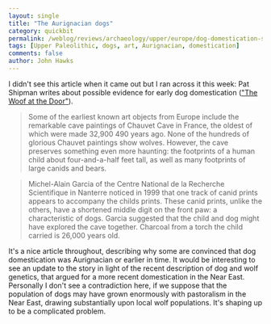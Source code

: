 ```yaml
---
layout: single 
title: "The Aurignacian dogs" 
category: quickbit
permalink: /weblog/reviews/archaeology/upper/europe/dog-domestication-shipman-2010.html
tags: [Upper Paleolithic, dogs, art, Aurignacian, domestication] 
comments: false 
author: John Hawks 
---
```


I didn't see this article when it came out but I ran across it this week: Pat Shipman writes about possible evidence for early dog domestication (<a href="http://www.americanscientist.org/issues/id.6793,y.2009,no.4,content.true,page.4,css.print/issue.aspx">"The Woof at the Door"</a>). 

<blockquote>Some of the earliest known art objects from Europe include the remarkable cave paintings of Chauvet Cave in France, the oldest of which were made 32,900  490 years ago. None of the hundreds of glorious Chauvet paintings show wolves. However, the cave preserves something even more haunting: the footprints of a human child about four-and-a-half feet tall, as well as many footprints of large canids and bears.</blockquote>

<blockquote>Michel-Alain Garcia of the Centre National de la Recherche Scientifique in Nanterre noticed in 1999 that one track of canid prints appears to accompany the childs prints. These canid prints, unlike the others, have a shortened middle digit on the front paw: a characteristic of dogs. Garcia suggested that the child and dog might have explored the cave together. Charcoal from a torch the child carried is 26,000 years old.</blockquote>

It's a nice article throughout, describing why some are convinced that dog domestication was Aurignacian or earlier in time. It would be interesting to see an update to the story in light of the recent description of dog and wolf genetics, that argued for a more recent domestication in the Near East. Personally I don't see a contradiction here, if we suppose that the population of dogs may have grown enormously with pastoralism in the Near East, drawing substantially upon local wolf populations. It's shaping up to be a complicated problem. 

